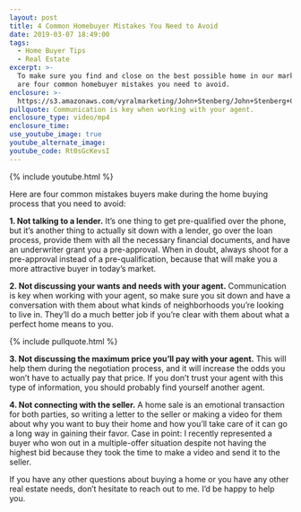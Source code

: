 ```yaml
---
layout: post
title: 4 Common Homebuyer Mistakes You Need to Avoid
date: 2019-03-07 18:49:00
tags:
  - Home Buyer Tips
  - Real Estate
excerpt: >-
  To make sure you find and close on the best possible home in our market, there
  are four common homebuyer mistakes you need to avoid.
enclosure: >-
  https://s3.amazonaws.com/vyralmarketing/John+Stenberg/John+Stenberg+Compass+Real+Estate+_+4+Common+Mistakes+Homebuyer+Mistakes+You+Need+to+Avoid.mp4
pullquote: Communication is key when working with your agent.
enclosure_type: video/mp4
enclosure_time:
use_youtube_image: true
youtube_alternate_image:
youtube_code: Rt0sGcKevsI
---
```


{% include youtube.html %}

Here are four common mistakes buyers make during the home buying process that you need to avoid: 

**1. Not talking to a lender.** It’s one thing to get pre-qualified over the phone, but it’s another thing to actually sit down with a lender, go over the loan process, provide them with all the necessary financial documents, and have an underwriter grant you a pre-approval. When in doubt, always shoot for a pre-approval instead of a pre-qualification, because that will make you a more attractive buyer in today’s market. 

**2. Not discussing your wants and needs with your agent.** Communication is key when working with your agent, so make sure you sit down and have a conversation with them about what kinds of neighborhoods you’re looking to live in. They’ll do a much better job if you’re clear with them about what a perfect home means to you. 

{% include pullquote.html %}

**3. Not discussing the maximum price you’ll pay with your agent.** This will help them during the negotiation process, and it will increase the odds you won’t have to actually pay that price. If you don’t trust your agent with this type of information, you should probably find yourself another agent. 

**4. Not connecting with the seller.** A home sale is an emotional transaction for both parties, so writing a letter to the seller or making a video for them about why you want to buy their home and how you’ll take care of it can go a long way in gaining their favor. Case in point: I recently represented a buyer who won out in a multiple-offer situation despite not having the highest bid because they took the time to make a video and send it to the seller. 

If you have any other questions about buying a home or you have any other real estate needs, don’t hesitate to reach out to me. I’d be happy to help you.